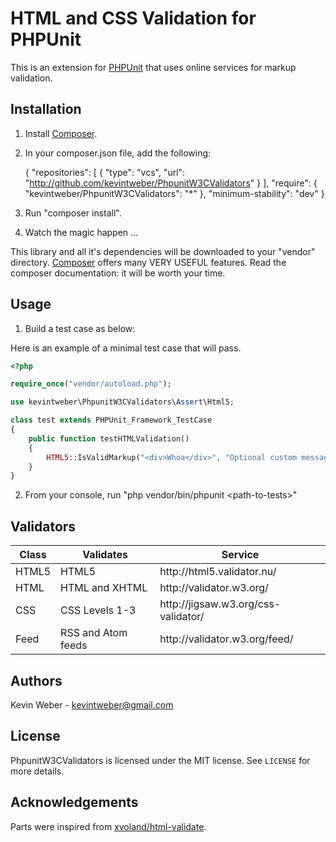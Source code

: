 # HTML and CSS Validation for PHPUnit

This is an extension for [PHPUnit][phpunit] that uses online services for markup validation.

## Installation

1) Install [Composer][composer].

2) In your composer.json file, add the following:

    {
        "repositories": [
            {
                "type": "vcs",
                "url": "http://github.com/kevintweber/PhpunitW3CValidators"
            }
        ],
        "require": {
            "kevintweber/PhpunitW3CValidators": "*"
        },
        "minimum-stability": "dev"
    }

3) Run "composer install".

4) Watch the magic happen ...

This library and all it's dependencies will be downloaded to your "vendor" directory.  [Composer][composer] offers many VERY USEFUL features.  Read the composer documentation: it will be worth your time.

## Usage

1) Build a test case as below:

Here is an example of a minimal test case that will pass.

```php
<?php

require_once("vendor/autoload.php");

use kevintweber\PhpunitW3CValidators\Assert\Html5;

class test extends PHPUnit_Framework_TestCase
{
    public function testHTMLValidation()
    {
        HTML5::IsValidMarkup("<div>Whoa</div>", "Optional custom message.");
    }
}
```

2) From your console, run "php vendor/bin/phpunit \<path-to-tests\>"

## Validators

<table>
<thead>
<tr><th>Class</th><th>Validates</th><th>Service</th></tr>
</thead>
<tbody>
<tr><td>HTML5</td><td>HTML5</td><td>http://html5.validator.nu/</td></tr>
<tr><td>HTML</td><td>HTML and XHTML</td><td>http://validator.w3.org/</td></tr>
<tr><td>CSS</td><td>CSS Levels 1-3</td><td>http://jigsaw.w3.org/css-validator/</td></tr>
<tr><td>Feed</td><td>RSS and Atom feeds</td><td>http://validator.w3.org/feed/</td></tr>
</tbody>
</table>

## Authors
Kevin Weber - kevintweber@gmail.com

## License
PhpunitW3CValidators is licensed under the MIT license.  See `LICENSE` for more details.

## Acknowledgements
Parts were inspired from [xvoland/html-validate].

[composer]: http://getcomposer.org/
[phpunit]: https://github.com/sebastianbergmann/phpunit
[validator.nu]: http://validator.nu
[validator.nu/presets]: http://about.validator.nu/#presets
[validator.nu/tos]: http://about.validator.nu/#tos
[xvoland/html-validate]: https://github.com/xvoland/html-validate
